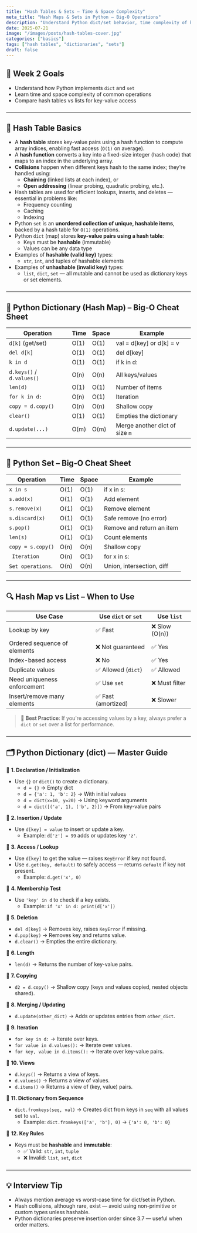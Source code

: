 ```yaml
---
title: "Hash Tables & Sets – Time & Space Complexity"
meta_title: "Hash Maps & Sets in Python – Big‑O Operations"
description: "Understand Python dict/set behavior, time complexity of key-value operations, and implementation tradeoffs."
date: 2025-07-21
image: "/images/posts/hash-tables-cover.jpg"
categories: ["basics"]
tags: ["hash tables", "dictionaries", "sets"]
draft: false
---
```


<div class="prose max-w-none prose-tight">
  <style>
    hr {
      margin-top: 1.5rem;
      margin-bottom: 1.5rem;
    }
  </style>

## 📌 Week 2 Goals
- Understand how Python implements `dict` and `set`
- Learn time and space complexity of common operations
- Compare hash tables vs lists for key-value access

---

## 🧠 Hash Table Basics

* A **hash table** stores key-value pairs using a hash function to compute array indices, enabling fast access (`O(1)` on average).
* A **hash function** converts a key into a fixed-size integer (hash code) that maps to an index in the underlying array.
* **Collisions** happen when different keys hash to the same index; they're handled using:
  - **Chaining** (linked lists at each index), or
  - **Open addressing** (linear probing, quadratic probing, etc.).
* Hash tables are used for efficient lookups, inserts, and deletes — essential in problems like:
  - Frequency counting
  - Caching
  - Indexing
* Python `set` is an **unordered collection of unique, hashable items**, backed by a hash table for `O(1)` operations.
* Python `dict` (map) stores **key-value pairs using a hash table**:
  - Keys must be **hashable** (immutable)
  - Values can be any data type
* Examples of **hashable (valid key)** types:
  - `str`, `int`, and tuples of hashable elements
* Examples of **unhashable (invalid key)** types:
  - `list`, `dict`, `set` — all mutable and cannot be used as dictionary keys or set elements.

---

## 🧪 Python Dictionary (Hash Map) – Big‑O Cheat Sheet

| Operation           | Time   | Space | Example                        |
|---------------------|--------|--------|--------------------------------|
| `d[k]` (get/set)    | O(1)   | O(1)   | val = d[key] or d[k] = v   |
| `del d[k]`          | O(1)   | O(1)   | del d[key]                   |
| `k in d`            | O(1)   | O(1)   | if k in d:                 |
| `d.keys()` / `d.values()` | O(n) | O(n) | All keys/values                |
| `len(d)`            | O(1)   | O(1)   | Number of items                |
| `for k in d:`       | O(n)   | O(1)   | Iteration                      |
| `copy = d.copy()`   | O(n)   | O(n)   | Shallow copy                   |
| `clear()`           | O(1)   | O(1)   | Empties the dictionary         |
| `d.update(...)`     | O(m)   | O(m)   | Merge another dict of size `m` |

---

## 🧪 Python Set – Big‑O Cheat Sheet

| Operation           | Time   | Space | Example                      |
|---------------------|--------|--------|------------------------------|
| `x in s`            | O(1)   | O(1)   | if x in s:                   |
| `s.add(x)`          | O(1)   | O(1)   | Add element                  |
| `s.remove(x)`       | O(1)   | O(1)   | Remove element               |
| `s.discard(x)`      | O(1)   | O(1)   | Safe remove (no error)       |
| `s.pop()`           | O(1)   | O(1)   | Remove and return an item    |
| `len(s)`            | O(1)   | O(1)   | Count elements               |
| `copy = s.copy()`   | O(n)   | O(n)   | Shallow copy                 |
| ` Iteration`        | O(n)   | O(1)   | for x in s:                  | 
| `Set operations`.   | O(n)   | O(n)   | Union, intersection, diff    |

---

## 🔍 Hash Map vs List – When to Use

| Use Case                         | Use `dict` or `set` | Use `list`        |
|----------------------------------|----------------------|-------------------|
| Lookup by key                    | ✅ Fast              | ❌ Slow (O(n))    |
| Ordered sequence of elements     | ❌ Not guaranteed    | ✅ Yes            |
| Index-based access               | ❌ No                | ✅ Yes            |
| Duplicate values                 | ✅ Allowed (`dict`)  | ✅ Allowed        |
| Need uniqueness enforcement      | ✅ Use `set`         | ❌ Must filter    |
| Insert/remove many elements      | ✅ Fast (amortized)  | ❌ Slower         |

> 🧠 **Best Practice**: If you're accessing values by a key, always prefer a `dict` or `set` over a list for performance.

---

## 🗂️ Python Dictionary (dict) — Master Guide

🔹 **1. Declaration / Initialization**
* Use `{}` or `dict()` to create a dictionary.
  - `d = {}` → Empty dict
  - `d = {'a': 1, 'b': 2}` → With initial values
  - `d = dict(x=10, y=20)` → Using keyword arguments
  - `d = dict([('a', 1), ('b', 2)])` → From key-value pairs

🔹 **2. Insertion / Update**
* Use `d[key] = value` to insert or update a key.
  - Example: `d['z'] = 99` adds or updates key `'z'`.

🔹 **3. Access / Lookup**
* Use `d[key]` to get the value — raises `KeyError` if key not found.
* Use `d.get(key, default)` to safely access — returns `default` if key not present.
  - Example: `d.get('x', 0)`

🔹 **4. Membership Test**
* Use `'key' in d` to check if a key exists.
  - Example: `if 'x' in d: print(d['x'])`

🔹 **5. Deletion**
* `del d[key]` → Removes key, raises `KeyError` if missing.
* `d.pop(key)` → Removes key and returns value.
* `d.clear()` → Empties the entire dictionary.

🔹 **6. Length**
* `len(d)` → Returns the number of key-value pairs.

🔹 **7. Copying**
* `d2 = d.copy()` → Shallow copy (keys and values copied, nested objects shared).

🔹 **8. Merging / Updating**
* `d.update(other_dict)` → Adds or updates entries from `other_dict`.

🔹 **9. Iteration**
* `for key in d:` → Iterate over keys.
* `for value in d.values():` → Iterate over values.
* `for key, value in d.items():` → Iterate over key-value pairs.

🔹 **10. Views**
* `d.keys()` → Returns a view of keys.
* `d.values()` → Returns a view of values.
* `d.items()` → Returns a view of (key, value) pairs.

🔹 **11. Dictionary from Sequence**
* `dict.fromkeys(seq, val)` → Creates dict from keys in `seq` with all values set to `val`.
  - Example: `dict.fromkeys(['a', 'b'], 0)` → `{'a': 0, 'b': 0}`

🔹 **12. Key Rules**
* Keys must be **hashable** and **immutable**:
  - ✅ Valid: `str`, `int`, `tuple`
  - ❌ Invalid: `list`, `set`, `dict`
---

## 💡 Interview Tip

- Always mention average vs worst-case time for dict/set in Python.
- Hash collisions, although rare, exist — avoid using non-primitive or custom types unless hashable.
- Python dictionaries preserve insertion order since 3.7 — useful when order matters.

</div>
